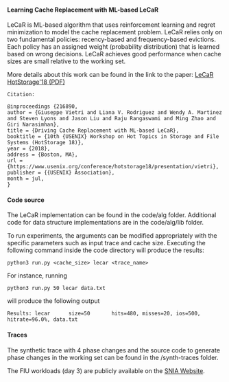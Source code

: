 #### Learning Cache Replacement with ML-based LeCaR

LeCaR is ML-based algorithm that uses reinforcement learning and regret minimization to model the cache replacement problem. LeCaR relies only on two fundamental policies: recency-based and frequency-based evictions. Each policy has an assigned weight (probability distribution) that is learned based on wrong decisions. LeCaR achieves good performance when cache sizes are small relative to the working set.

More details about this work can be found in the link to the paper:
[LeCaR HotStorage'18 (PDF)](https://www.usenix.org/system/files/conference/hotstorage18/hotstorage18-paper-vietri.pdf)
    
    Citation:
    
    @inproceedings {216890,
    author = {Giuseppe Vietri and Liana V. Rodriguez and Wendy A. Martinez and Steven Lyons and Jason Liu and Raju Rangaswami and Ming Zhao and Giri Narasimhan},
    title = {Driving Cache Replacement with ML-based LeCaR},
    booktitle = {10th {USENIX} Workshop on Hot Topics in Storage and File Systems (HotStorage 18)},
    year = {2018},
    address = {Boston, MA},
    url = {https://www.usenix.org/conference/hotstorage18/presentation/vietri},
    publisher = {{USENIX} Association},
    month = jul,
    }

#### Code source

The LeCaR implementation can be found in the code/alg folder.
Additional code for data structure implementations are in the code/alg/lib folder. 

To run experiments, the arguments can be modified appropriately with the specific parameters such as input trace and cache size.
Executing the following command inside the code directory will produce the results: 

```python3 run.py <cache_size> lecar <trace_name>```

For instance, running 

```python3 run.py 50 lecar data.txt```

will produce the following output

```Results: lecar      size=50       hits=480, misses=20, ios=500, hitrate=96.0%, data.txt```

#### Traces

The synthetic trace with 4 phase changes and the source code to generate phase changes in the working set can be found in the /synth-traces folder.

The FIU workloads (day 3) are publicly available on the [SNIA Website](http://iotta.snia.org/tracetypes/3).  
